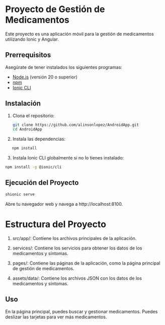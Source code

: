 # Proyecto de Gestión de Medicamentos

Este proyecto es una aplicación móvil para la gestión de medicamentos utilizando Ionic y Angular.

## Prerrequisitos

Asegúrate de tener instalados los siguientes programas:

- [Node.js](https://nodejs.org/) (versión 20 o superior)
- [npm](https://www.npmjs.com/)
- [Ionic CLI](https://ionicframework.com/docs/cli)

## Instalación

1. Clona el repositorio:
   ```sh
   git clone https://github.com/alinsonlopez/AndroidApp.git
   cd AndroidApp
   ```
2. Instala las dependencias:
```sh
   npm install
   ```
3. Instala Ionic CLI globalmente si no lo tienes instalado:
```sh
npm install -g @ionic/cli
   ```

## Ejecución del Proyecto
```sh
shionic serve
```
Abre tu navegador web y navega a http://localhost:8100.

# Estructura del Proyecto

1. src/app/: Contiene los archivos principales de la aplicación.
   
2. services/: Contiene los servicios para obtener los datos de los medicamentos y síntomas.
   
3. pages/: Contiene las páginas de la aplicación, como la página principal de gestión de medicamentos.

4. assets/data/: Contiene los archivos JSON con los datos de los medicamentos y síntomas.
   
## Uso

En la página principal, puedes buscar y gestionar medicamentos.
Puedes deslizar las tarjetas para ver más medicamentos.


